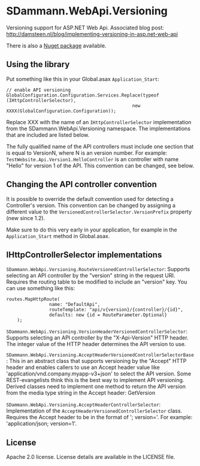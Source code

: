 SDammann.WebApi.Versioning
==========================

Versioning support for ASP.NET Web Api. Associated blog post: http://damsteen.nl/blog/implementing-versioning-in-asp.net-web-api

There is also a [Nuget package](https://nuget.org/packages/SDammann.WebApi.Versioning) available.

Using the library
--------------------------
Put something like this in your Global.asax `Application_Start`:

	// enable API versioning
	GlobalConfiguration.Configuration.Services.Replace(typeof (IHttpControllerSelector),
												   new XXXX(GlobalConfiguration.Configuration));


Replace XXX with the name of an `IHttpControllerSelector` implementation from the SDammann.WebApi.Versioning 
namespace. The implementations that are included are listed below.

The fully qualified name of the API controllers must include one section that is equal to VersionN, where
N is an version number. For example: `TestWebsite.Api.Version1.HelloController` is an controller with name
"Hello" for version 1 of the API. This convention can be changed, see below.

Changing the API controller convention
------------------------------------------

It is possible to override the default convention used for detecting a Controller's version. 
This convention can be changed by assigning a different value to the `VersionedControllerSelector.VersionPrefix` property (new since 1.2).

Make sure to do this very early in your application, for example in the `Application_Start` method in Global.asax.

IHttpControllerSelector implementations
------------------------------------------

`SDammann.WebApi.Versioning.RouteVersionedControllerSelector`:
	Supports selecting an API controller by the "version" string in the request URI. Requires the routing
	table to be modified to include an "version" key. You can use something like this:

	routes.MapHttpRoute(
					name: "DefaultApi",
					routeTemplate: "api/v{version}/{controller}/{id}",
					defaults: new {id = RouteParameter.Optional}
		);

`SDammann.WebApi.Versioning.VersionHeaderVersionedControllerSelector`:
	Supports selecting an API controller by the "X-Api-Version" HTTP header. The integer value of the
	HTTP header determines the API version to use. 

`SDammann.WebApi.Versioning.AcceptHeaderVersionedControllerSelectorBase`:
	This in an abstract class that supports versioning by the "Accept" HTTP header and enables callers
	to use an Accept header value like 'application/vnd.company.myapp-v3+json' to select the API
	version. Some REST-evangelists think this is the best way to implement API versioning.
	Derived classes need to implement one method to return the API version from the media type string
	in the Accept header: GetVersion
	
`SDammann.WebApi.Versioning.AcceptHeaderControllerSelector`:
	Implementation of the `AcceptHeaderVersionedControllerSelector` class. Requires the Accept header to
	be in the format of '<mime-type>; version=<number>'. For example: 'application/json; version=1'.

	
License
-----------------------------------------
Apache 2.0 license. License details are available in the LICENSE file.


